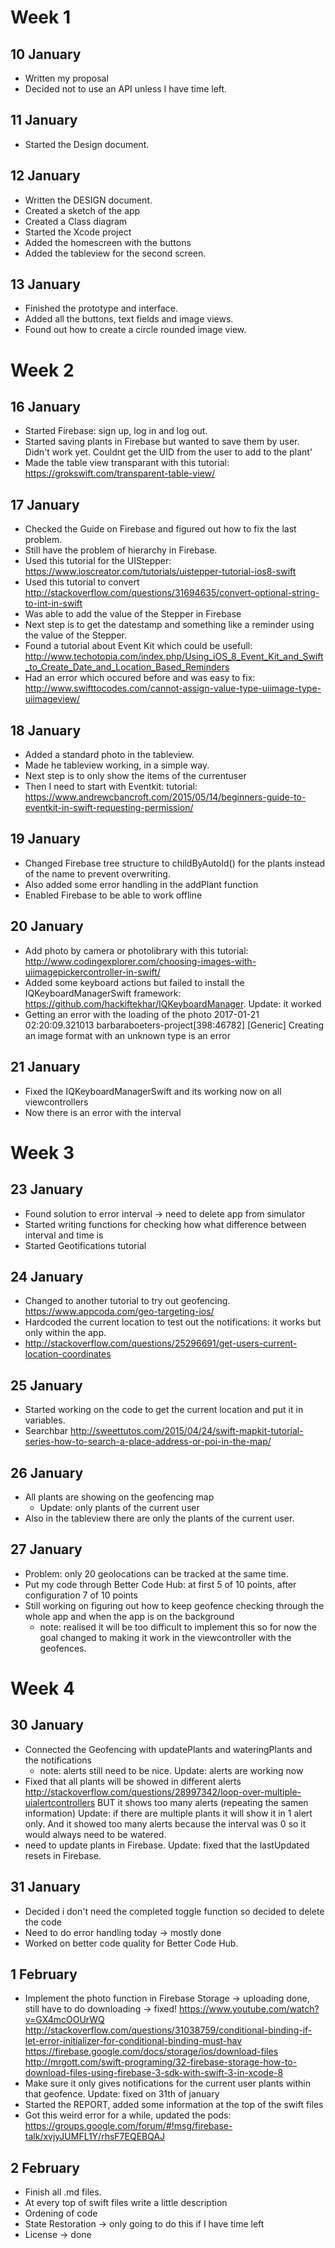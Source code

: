 # Week 1

## 10 January
- Written my proposal
- Decided not to use an API unless I have time left. 

## 11 January
- Started the Design document. 

## 12 January
- Written the DESIGN document. 
- Created a sketch of the app
- Created a Class diagram
- Started the Xcode project
- Added the homescreen with the buttons
- Added the tableview for the second screen. 

## 13 January
- Finished the prototype and interface. 
- Added all the buttons, text fields and image views. 
- Found out how to create a circle rounded image view. 

# Week 2

## 16 January
- Started Firebase: sign up, log in and log out. 
- Started saving plants in Firebase but wanted to save them by user. Didn't work yet. Couldnt get the UID from the user to add to the plant'
- Made the table view transparant with this tutorial: https://grokswift.com/transparent-table-view/

## 17 January 
- Checked the Guide on Firebase and figured out how to fix the last problem. 
- Still have the problem of hierarchy in Firebase. 
- Used this tutorial for the UIStepper: https://www.ioscreator.com/tutorials/uistepper-tutorial-ios8-swift
- Used this tutorial to convert http://stackoverflow.com/questions/31694635/convert-optional-string-to-int-in-swift
- Was able to add the value of the Stepper in Firebase
- Next step is to get the datestamp and something like a reminder using the value of the Stepper. 
- Found a tutorial about Event Kit which could be usefull: http://www.techotopia.com/index.php/Using_iOS_8_Event_Kit_and_Swift_to_Create_Date_and_Location_Based_Reminders
- Had an error which occured before and was easy to fix: http://www.swifttocodes.com/cannot-assign-value-type-uiimage-type-uiimageview/

## 18 January
- Added a standard photo in the tableview. 
- Made he tableview working, in a simple way. 
- Next step is to only show the items of the currentuser
- Then I need to start with Eventkit: tutorial: https://www.andrewcbancroft.com/2015/05/14/beginners-guide-to-eventkit-in-swift-requesting-permission/

## 19 January
- Changed Firebase tree structure to childByAutoId() for the plants instead of the name to prevent overwriting. 
- Also added some error handling in the addPlant function
- Enabled Firebase to be able to work offline

## 20 January
- Add photo by camera or photolibrary with this tutorial: http://www.codingexplorer.com/choosing-images-with-uiimagepickercontroller-in-swift/
- Added some keyboard actions but failed to install the IQKeyboardManagerSwift framework: https://github.com/hackiftekhar/IQKeyboardManager. Update: it worked
- Getting an error with the loading of the photo 2017-01-21 02:20:09.321013 barbaraboeters-project[398:46782] [Generic] Creating an image format with an unknown type is an error

## 21 January
- Fixed the IQKeyboardManagerSwift and its working now on all viewcontrollers
- Now there is an error with the interval

# Week 3

## 23 January
- Found solution to error interval -> need to delete app from simulator
- Started writing functions for checking how what difference between interval and time is
- Started Geotifications tutorial 

## 24 January
- Changed to another tutorial to try out geofencing. https://www.appcoda.com/geo-targeting-ios/
- Hardcoded the current location to test out the notifications: it works but only within the app. 
- http://stackoverflow.com/questions/25296691/get-users-current-location-coordinates

## 25 January 
- Started working on the code to get the current location and put it in variables. 
- Searchbar http://sweettutos.com/2015/04/24/swift-mapkit-tutorial-series-how-to-search-a-place-address-or-poi-in-the-map/

## 26 January
- All plants are showing on the geofencing map
    - Update: only plants of the current user
- Also in the tableview there are only the plants of the current user. 

## 27 January
- Problem: only 20 geolocations can be tracked at the same time. 
- Put my code through Better Code Hub: at first 5 of 10 points, after configuration 7 of 10 points
- Still working on figuring out how to keep geofence checking through the whole app and when the app is on the background
    - note: realised it will be too difficult to implement this so for now the goal changed to making it work in the viewcontroller with the geofences. 

# Week 4

## 30 January
- Connected the Geofencing with updatePlants and wateringPlants and the notifications
    - note: alerts still need to be nice. Update: alerts are working now 
- Fixed that all plants will be showed in different alerts http://stackoverflow.com/questions/28997342/loop-over-multiple-uialertcontrollers BUT it shows too many alerts (repeating the samen information) Update: if there are multiple plants it will show it in 1 alert only. And it showed too many alerts because the interval was 0 so it would always need to be watered. 
- need to update plants in Firebase. Update: fixed that the lastUpdated resets in Firebase. 

## 31 January
- Decided i don't need the completed toggle function so decided to delete the code
- Need to do error handling today -> mostly done
- Worked on better code quality for Better Code Hub. 

## 1 February
- Implement the photo function in Firebase Storage -> uploading done, still have to do downloading -> fixed! https://www.youtube.com/watch?v=GX4mcOOUrWQ http://stackoverflow.com/questions/31038759/conditional-binding-if-let-error-initializer-for-conditional-binding-must-hav https://firebase.google.com/docs/storage/ios/download-files http://mrgott.com/swift-programing/32-firebase-storage-how-to-download-files-using-firebase-3-sdk-with-swift-3-in-xcode-8
- Make sure it only gives notifications for the current user plants within that geofence. Update: fixed on 31th of january
- Started the REPORT, added some information at the top of the swift files
- Got this weird error for a while, updated the pods: https://groups.google.com/forum/#!msg/firebase-talk/xvjyJUMFL1Y/rhsF7EQEBQAJ

## 2 February
- Finish all .md files. 
- At every top of swift files write a little description
- Ordening of code
- State Restoration -> only going to do this if I have time left
- License -> done

